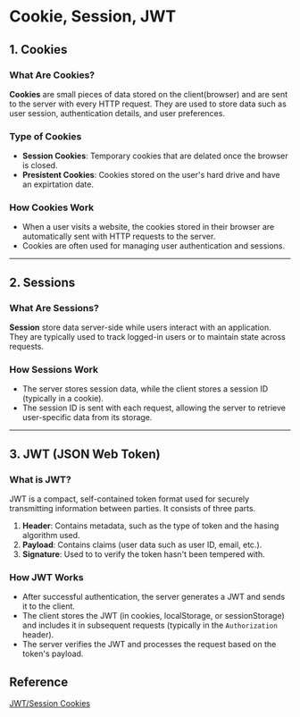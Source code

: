 # Cookie, Session, JWT

## 1. Cookies

### What Are Cookies?
**Cookies** are small pieces of data stored on the client(browser) and are sent to the server with every HTTP request. They are used to store data such as user session, authentication details, and user preferences.

### Type of Cookies
- **Session Cookies**: Temporary cookies that are delated once the browser is closed.  
- **Presistent Cookies**: Cookies stored on the user's hard drive and have an expirtation date.  

### How Cookies Work
- When a user visits a website, the cookies stored in their browser are automatically sent with HTTP requests to the server.  
- Cookies are often used for managing user authentication and sessions.  

---
## 2. Sessions

### What Are Sessions?
**Session** store data server-side while users interact with an application. They are typically used to track logged-in users or to maintain state across requests.  

### How Sessions Work
- The server stores session data, while the client stores a session ID (typically in a cookie).  
- The session ID is sent with each request, allowing the server to retrieve user-specific data from its storage.  

---
## 3. JWT (JSON Web Token)

### What is JWT?
JWT is a compact, self-contained token format used for securely transmitting information between parties. It consists of three parts.  

1. **Header**: Contains metadata, such as the type of token and the hasing algorithm used.
2. **Payload**: Contains claims (user data such as user ID, email, etc.).
3. **Signature**: Used to to verify the token hasn't been tempered with.  

### How JWT Works
- After successful authentication, the server generates a JWT and sends it to the client.
- The client stores the JWT (in cookies, localStorage, or sessionStorage) and includes it in subsequent requests (typically in the `Authorization` header).
- The server verifies the JWT and processes the request based on the token's payload.

## Reference
[JWT/Session Cookies](https://itequia.com/en/jwt-or-session-cookies-the-dilemma-of-authentication-in-web-environments/)